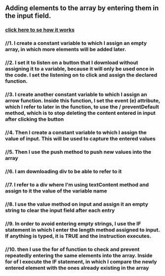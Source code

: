 ## Adding elements to the array by entering them in the input field.
### [click here to se how it works](https://marekzemla.github.io/Adding-elements-to-the-array/)
### //1.  I create a constant variable to which I assign an empty array, in which more elements will be added later.
### //2.  I set it to listen on a button that I download without assigning it to a variable, because it will only be used once in the code. I set the listening on to click and assign the declared function.
### //3.  I create another constant variable to which I assign an arrow function. Inside this function, I set the event (e) attribute, which I refer to later in the function, to use the / preventDefault method, which is to stop deleting the content entered in input after clicking the button
### //4.  Then I create a constant variable to which I assign the value of input. This will be used to capture the entered values
### //5.  Then I use the push method to push new values into the array
### //6. I am downloading div to be able to refer to it
### //7.  I refer to a div where I'm using textContent method and assign to it the value of the variable name
### //8.  I use the value method on input and assign it an empty string to clear the input field after each entry
### //9.  In order to avoid entering  empty strings, I use the IF statement in which I enter the length method assigned to input. If anything is typed, it is TRUE and the instruction executes.
### //10.  then I use the for of function to check and prevent repeatedly entering the same elements into the array. Inside for of I execute the IF statement, in which I compare the newly entered element with the ones already existing in the array
